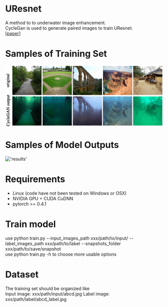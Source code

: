 # UResnet
A method to to underwater image enhancement.  
CycleGan is used to generate paired images to train UResnet.  
[[paper](https://ieeexplore.ieee.org/document/8763933)] 
# Samples of Training Set
!['traing set'](./images/trainingset.jpg)  
# Samples of Model Outputs
!['results'](./images/results.jpg)  
# Requirements
- Linux (code have not been tested on Windows or OSX)
- NVIDIA GPU + CUDA CuDNN
- pytorch >= 0.4.1
# Train model
use python train.py --input_images_path xxx/path/to/input/ --label_images_path xxx/path/to/label --snapshots_folder xxx/path/to/save/snapshot  
use python train.py -h to choose more usable options
# Dataset
The training set should be organized like  
Input image: xxx/path/input/abcd.jpg Label image: xxx/path/label/abcd_label.jpg



